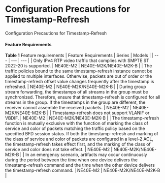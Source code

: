 Configuration Precautions for Timestamp-Refresh
===============================================

Configuration Precautions for Timestamp-Refresh

#### Feature Requirements

**Table 1** Feature requirements
| Feature Requirements | Series | Models |
| --- | --- | --- |
| Only IPv4 RTP video traffic that complies with SMPTE ST 2022-20 is supported. | NE40E-M2 | NE40E-M2K/NE40E-M2K-B |
| The traffic policies bound to the same timestamp-refresh instance cannot be applied to multiple interfaces. Otherwise, packets are out of order or the timestamp-refresh offset value changes frequently after the timestamp is refreshed. | NE40E-M2 | NE40E-M2K/NE40E-M2K-B |
| During group stream forwarding, the timestamps of all streams in the group must be synchronized. Therefore, ensure that timestamp-refresh is configured for all streams in the group. If the timestamps in the group are different, the receiver cannot assemble the received packets. | NE40E-M2 | NE40E-M2K/NE40E-M2K-B |
| Timestamp-refresh does not support VLANIF or VBDIF. | NE40E-M2 | NE40E-M2K/NE40E-M2K-B |
| The timestamp-refresh function is mutually exclusive with the function of marking the class of service and color of packets matching the traffic policy based on the specified BFD session status. If both the timestamp-refresh and marking of the class of service and color of packets are configured in a level-2 ACL, the timestamp-refresh takes effect first, and the marking of the class of service and color does not take effect. | NE40E-M2 | NE40E-M2K/NE40E-M2K-B |
| In an emergency scenario, artifacts may occur continuously during the period between the time when one device delivers the timestamp-refresh command and the time when the other device delivers the timestamp-refresh command. | NE40E-M2 | NE40E-M2K/NE40E-M2K-B |